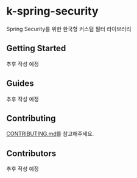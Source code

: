  # k-spring-security

 Spring Security를 위한 한국형 커스텀 필터 라이브러리

## Getting Started

추후 작성 예정

## Guides

추후 작성 예정

## Contributing

[CONTRIBUTING.md](./CONTRIBUTING.md)를 참고해주세요.

## Contributors

추후 작성 예정
